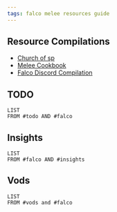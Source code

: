 ```yaml
---
tags: falco melee resources guide
---
```

## Resource Compilations
-  [Church of sp](https://churchofsp.netlify.app/)
-  [Melee Cookbook](https://melee.cookbook.gg/Falco)
- [Falco Discord Compilation](https://melee.cookbook.gg/Falco)

## TODO
```dataview
LIST
FROM #todo AND #falco 
```

## Insights
```dataview
LIST
FROM #falco AND #insights 
```

## Vods
```dataview
LIST 
FROM #vods and #falco 
```